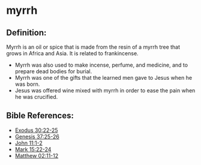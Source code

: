 # myrrh #

## Definition: ##

Myrrh is an oil or spice that is made from the resin of a myrrh tree that grows in Africa and Asia. It is related to frankincense.

* Myrrh was also used to make incense, perfume, and medicine, and to prepare dead bodies for burial.
* Myrrh was one of the gifts that the learned men gave to Jesus when he was born.
* Jesus was offered wine mixed with myrrh in order to ease the pain when he was crucified.



## Bible References: ##

* [Exodus 30:22-25](en/tn/exo/help/30/22)
* [Genesis 37:25-26](en/tn/gen/help/37/25)
* [John 11:1-2](en/tn/jhn/help/11/01)
* [Mark 15:22-24](en/tn/mrk/help/15/22)
* [Matthew 02:11-12](en/tn/mat/help/02/11)